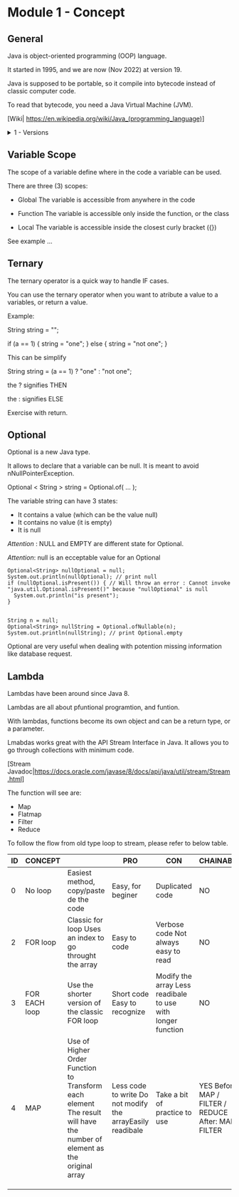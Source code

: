 # Module 1 - Concept

## General

Java is object-oriented programming (OOP) language.

It started in 1995, and we are now (Nov 2022) at version 19.

Java is supposed to be portable, so it compile into bytecode instead of classic computer code.

To read that bytecode, you need a Java Virtual Machine (JVM).

[Wiki| https://en.wikipedia.org/wiki/Java_(programming_language)]


<details>

 <summary>1 - Versions</summary>

### 1 - Versions

Java now releases a new version every six (6) month.

Long Term Support (LTS) versions are main version supposed to stay and be maintained for a longer period of time (multiple years).

- Java 8 - LTS
  - Lambdas
  - Arrays.asList
  - Stream

- Java 9
  - takeWhile, dropWhile, iterate
  - Optionals
  - Private method Interface
  - Try with resource
  - HttpClient

- Java 10
  - var -> Type Inference
  - List.of (doesn't accept null value)

- Java 11 - LTS
  - String: isBlank, lines, strip, repeat
  - var for lambdas ((var s1, var s2) -> s1 + s2)
  - writeString, readString

- Java 12
  - Unicode 11

- Java 13
  - Switch
  - Multiline String (preview)

- Java 14
  - record (preview)

- Java 15
  - record (second preview)
  - sealed class (preview)
  - Multiline String

- Java 16
  - record
  - sealed class (second preview)
  - Pattern matching instanceof

- Java 17 - LTS
  - Sealed class

- Java 18

- Java 19
  - Record


Next LST will be Java 21 (September 2023)

[wiki | https://en.wikipedia.org/wiki/Java_version_history]

</details>


## Variable Scope

The scope of a variable define where in the code a variable can be used.

There are three (3) scopes:

- Global
  The variable is accessible from anywhere in the code

- Function
  The variable is accessible only inside the function, or the class

- Local
  The variable is accessible inside the closest curly bracket ({})

See example ...


## Ternary

The ternary operator is a quick way to handle IF cases.

You can use the ternary operator when you want to atribute a value to a variables, or return a value.

Example:

String string = "";

if (a == 1) {
  string = "one";
} else {
  string = "not one";
}

This can be simplify 

String string  = (a == 1) ? "one" : "not one";

the ? signifies THEN

the : signifies ELSE


Exercise with return.



## Optional


Optional is a new Java type. 

It allows to declare that a variable can be null.  It is meant to avoid nNullPointerException.

Optional < String > string = Optional.of( ... );

The variable string can have 3 states:
- It contains a value (which can be the value null)
- It contains no value (it is empty)
- It is null

*Attention* : NULL and EMPTY are different state for Optional.

*Attention*: null is an ecceptable value for an Optional


    Optional<String> nullOptional = null;
    System.out.println(nullOptional); // print null
    if (nullOptional.isPresent()) { // Will throw an error : Cannot invoke "java.util.Optional.isPresent()" because "nullOptional" is null
      System.out.println("is present");
    }


    String n = null;
    Optional<String> nullString = Optional.ofNullable(n);
    System.out.println(nullString); // print Optional.empty


Optional are very useful when dealing with potention missing information like database request.



## Lambda

Lambdas have been around since Java 8.

Lambdas are all about pfuntional programtion, and funtion.

With lambdas, functions become its own object and can be a return type, or a parameter.

Lmabdas works great with the API Stream Interface in Java. It allows you to go through collections with minimum code.

[Stream Javadoc|https://docs.oracle.com/javase/8/docs/api/java/util/stream/Stream.html]

The function will see are:
- Map
- Flatmap
- Filter
- Reduce

To follow the flow from old type loop to stream, please refer to below table.

| ID | CONCEPT       |                                                                                                                         | PRO                                                         | CON                                                          | CHAINABLE                                                 | USE                                                                                           | EXAMPLE                                                                                                                                                                                         | RESULT                                       |
|----|---------------|-------------------------------------------------------------------------------------------------------------------------|-------------------------------------------------------------|--------------------------------------------------------------|-----------------------------------------------------------|-----------------------------------------------------------------------------------------------|-------------------------------------------------------------------------------------------------------------------------------------------------------------------------------------------------|----------------------------------------------|
| 0  | No loop       | Easiest method, copy/paste de the code                                                                                  | Easy, for beginer                                           | Duplicated code                                              | NO                                                        | NEVER                                                                                         | System. out .println( "Apple" ) ; System. out .println( "Peach" ) ;                                                                                                                             | Apple Peach                                  |
| 2  | FOR loop      | Classic for loop Uses an index to go throught the array                                                                 | Easy to code                                                | Verbose code  Not always easy to read                        | NO                                                        | First time to make the code work  Always refactor                                             | for  (int i = 0; i < 10 ; i++) {    System.out.println("I = " + i);}                                                                                                                            | 1 2 ... 10                                   |
| 3  | FOR EACH loop | Use the shorter version of the classic FOR loop                                                                         | Short code Easy to recognize                                | Modify the array  Less readibale to use with longer function | NO                                                        | For small operation only                                                                      | List. of(1, 2, 3).forEach(i -> System.out.println("I = " + i));                                                                                                                                 | 1 2 3                                        |
| 4  | MAP           | Use of Higher Order Function to Transform each element The result will have the number of element as the original array | Less code to write  Do not modify the arrayEasily readibale | Take a bit of practice to use                                | YES  Before: MAP / FILTER / REDUCE    After: MAP / FILTER | To use/transform every element of the array    Look for FOR in the code, and replace with MAP | // With direct Code List<Integer> doubles = Stream.of(1, 2, 3).map( i -> i * 2 ).toList();// With Action :List<String> upperCased = Stream.of("a", "b", "c").map(String::toUpperCase).toList(); | doubles =  [2, 4, 6]  upperCased = [A, B, C] |
|    |               |                                                                                                                         |                                                             |                                                              |                                                           |                                                                                               |                                                                                                                                                                                                 |                                              |
|    |               |                                                                                                                         |                                                             |                                                              |                                                           |                                                                                               |                                                                                                                                                                                                 |                                              |
|    |               |                                                                                                                         |                                                             |                                                              |                                                           |                                                                                               |                                                                                                                                                                                                 |                                              |





